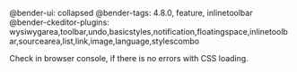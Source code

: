 @bender-ui: collapsed
@bender-tags: 4.8.0, feature, inlinetoolbar
@bender-ckeditor-plugins: wysiwygarea,toolbar,undo,basicstyles,notification,floatingspace,inlinetoolbar,sourcearea,list,link,image,language,stylescombo

Check in browser console, if there is no errors with CSS loading.


